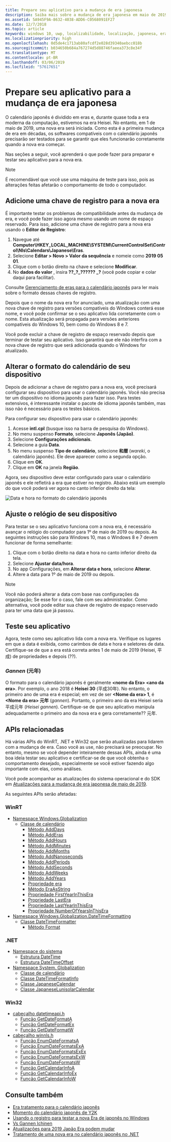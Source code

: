 ```yaml
---
title: Prepare seu aplicativo para a mudança de era japonesa
description: Saiba mais sobre a mudança de era japonesa em maio de 2019 e como preparar seu aplicativo.
ms.assetid: 5A945F9A-8632-4038-ADD6-C0568091EF27
ms.date: 12/7/2018
ms.topic: article
keywords: windows 10, uwp, localizabilidade, localização, japonesa, era
ms.localizationpriority: high
ms.openlocfilehash: 0d5de4c1713ab80afcdf2e028d39340aebcc018b
ms.sourcegitcommit: b034650b684a767274d5d88746faeea373c8e34f
ms.translationtype: MT
ms.contentlocale: pt-BR
ms.lasthandoff: 03/06/2019
ms.locfileid: "57617651"
---
```

# <a name="prepare-your-application-for-the-japanese-era-change"></a>Prepare seu aplicativo para a mudança de era japonesa

O calendário japonês é dividido em eras e, durante quase toda a era moderna da computação, estivemos na era Heisei. No entanto, em 1 de maio de 2019, uma nova era será iniciada. Como esta é a primeira mudança de era em décadas, os softwares compatíveis com o calendário japonês precisarão ser testados para se garantir que eles funcionarão corretamente quando a nova era começar.

Nas seções a seguir, você aprenderá o que pode fazer para preparar e testar seu aplicativo para a nova era.

> [!NOTE]
> É recomendável que você use uma máquina de teste para isso, pois as alterações feitas afetarão o comportamento de todo o computador.

## <a name="add-a-registry-key-for-the-new-era"></a>Adicione uma chave de registro para a nova era

É importante testar os problemas de compatibilidade antes da mudança de era, e você pode fazer isso agora mesmo usando um nome de espaço reservado. Para isso, adicione uma chave de registro para a nova era usando o **Editor de Registro**:

1. Navegue até **Computer\HKEY_LOCAL_MACHINE\SYSTEM\CurrentControlSet\Control\Nls\Calendars\Japanese\Eras**.
2. Selecione **Editar > Novo > Valor da sequência** e nomeie como **2019 05 01**.
3. Clique com o botão direito na chave e selecione **Modificar**.
4. No **dados do valor** , insira **??\_?\_?????? \_?** (você pode copiar e colar daqui para facilitar).

Consulte [Gerenciamento de eras para o calendário japonês](https://docs.microsoft.com/windows/desktop/Intl/era-handling-for-the-japanese-calendar) para ler mais sobre o formato dessas chaves de registro.

Depois que o nome da nova era for anunciado, uma atualização com uma nova chave de registro para versões compatíveis do Windows conterá esse nome, e você pode confirmar se o seu aplicativo lida corretamente com o nome. Esta atualização será propagada para versões anteriores compatíveis do Windows 10, bem como do Windows 8 e 7.

Você pode excluir a chave de registro de espaço reservado depois que terminar de testar seu aplicativo. Isso garantirá que ele não interfira com a nova chave de registro que será adicionada quando o Windows for atualizado.

## <a name="change-your-devices-calendar-format"></a>Alterar o formato do calendário de seu dispositivo

Depois de adicionar a chave de registro para a nova era, você precisará configurar seu dispositivo para usar o calendário japonês. Você não precisa ter um dispositivo no idioma japonês para fazer isso. Para testes extensivos, é interessante instalar o pacote de idioma japonês também, mas isso não é necessário para os testes básicos.

Para configurar seu dispositivo para usar o calendário japonês:

1. Acesse **intl.cpl** (busque isso na barra de pesquisa do Windows).
2. No menu suspenso **Formato**, selecione **Japonês (Japão)**.
3. Selecione **Configurações adicionais**.
4. Selecione a guia **Data**.
5. No menu suspenso **Tipo de calendário**, selecione **和暦** (*wareki*, o calendário japonês). Ele deve aparecer como a segunda opção.
6. Clique em **OK**.
7. Clique em **OK** na janela **Região**.

Agora, seu dispositivo deve estar configurado para usar o calendário japonês e ele refletirá a era que estiver no registro. Abaixo está um exemplo do que você poderá ver agora no canto inferior direito da tela:

![Data e hora no formato do calendário japonês](images/japanese-calendar-format.png)

## <a name="adjust-your-devices-clock"></a>Ajuste o relógio de seu dispositivo

Para testar se o seu aplicativo funciona com a nova era, é necessário avançar o relógio do computador para 1º de maio de 2019 ou depois. As seguintes instruções são para Windows 10, mas o Windows 8 e 7 devem funcionar de forma semelhante:

1. Clique com o botão direito na data e hora no canto inferior direito da tela.
2. Selecione **Ajustar data/hora**.
3. No app Configurações, em **Alterar data e hora**, selecione **Alterar**.
4. Altere a data para 1º de maio de 2019 ou depois.

> [!NOTE]
> Você não poderá alterar a data com base nas configurações da organização; Se esse for o caso, fale com seu administrador. Como alternativa, você pode editar sua chave de registro de espaço reservado para ter uma data que já passou.

## <a name="test-your-application"></a>Teste seu aplicativo

Agora, teste como seu aplicativo lida com a nova era. Verifique os lugares em que a data é exibida, como carimbos de data e hora e seletores de data. Certifique-se de que a era está correta antes 1 de maio de 2019 (Heisei, 平成) de propriedades e depois (??).

### <a name="gannen-"></a>*Gannen* (元年)

O formato para o calendário japonês é geralmente  **&lt;nome da Era&gt; &lt;ano da era&gt;**. Por exemplo, o ano 2018 é **Heisei 30** (平成30年).  No entanto, o primeiro ano de uma era é especial; em vez de ser **&lt;Nome da era&gt; 1**, é **&lt;Nome da era&gt; 元年** (*gannen*). Portanto, o primeiro ano da era Heisei seria 平成元年 (*Heisei gannen*). Certifique-se de que seu aplicativo manipula adequadamente o primeiro ano da nova era e gera corretamente?? 元年.

## <a name="related-apis"></a>APIs relacionadas

Há várias APIs do WinRT, .NET e Win32 que serão atualizadas para lidarem com a mudança de era. Caso você as use, não precisará se preocupar. No entanto, mesmo se você depender inteiramente dessas APIs, ainda é uma boa ideia testar seu aplicativo e certificar-se de que você obtenha o comportamento desejado, especialmente se você estiver fazendo algo importante com elas, como análises.

Você pode acompanhar as atualizações do sistema operacional e do SDK em [Atualizações para a mudança de era japonesa de maio de 2019](https://support.microsoft.com/help/4470918/updates-for-may-2019-japan-era-change).

As seguintes APIs serão afetadas:

### <a name="winrt"></a>WinRT

* [Namespace Windows.Globalization](https://docs.microsoft.com/uwp/api/windows.globalization)
    * [Classe de calendário](https://docs.microsoft.com/uwp/api/windows.globalization.calendar)
        * [Método AddDays](https://docs.microsoft.com/uwp/api/windows.globalization.calendar.adddays)
        * [Método AddEras](https://docs.microsoft.com/uwp/api/windows.globalization.calendar.adderas)
        * [Método AddHours](https://docs.microsoft.com/uwp/api/windows.globalization.calendar.addhours)
        * [Método AddMinutes](https://docs.microsoft.com/uwp/api/windows.globalization.calendar.addminutes)
        * [Método AddMonths](https://docs.microsoft.com/uwp/api/windows.globalization.calendar.addmonths)
        * [Método AddNanoseconds](https://docs.microsoft.com/uwp/api/windows.globalization.calendar.addnanoseconds)
        * [Método AddPeriods](https://docs.microsoft.com/uwp/api/windows.globalization.calendar.addperiods)
        * [Método AddSeconds](https://docs.microsoft.com/uwp/api/windows.globalization.calendar.addseconds)
        * [Método AddWeeks](https://docs.microsoft.com/uwp/api/windows.globalization.calendar.addweeks)
        * [Método AddYears](https://docs.microsoft.com/uwp/api/windows.globalization.calendar.addyears)
        * [Propriedade era](https://docs.microsoft.com/uwp/api/windows.globalization.calendar.era)
        * [Método EraAsString](https://docs.microsoft.com/uwp/api/windows.globalization.calendar.eraasstring)
        * [Propriedade FirstYearInThisEra](https://docs.microsoft.com/uwp/api/windows.globalization.calendar.firstyearinthisera)
        * [Propriedade LastEra](https://docs.microsoft.com/uwp/api/windows.globalization.calendar.lastera)
        * [Propriedade LastYearInThisEra](https://docs.microsoft.com/uwp/api/windows.globalization.calendar.lastyearinthisera)
        * [Propriedade NumberOfYearsInThisEra](https://docs.microsoft.com/uwp/api/windows.globalization.calendar.numberofyearsinthisera)     
* [Namespace Windows.Globalization.DateTimeFormatting](https://docs.microsoft.com/uwp/api/windows.globalization.datetimeformatting)
    * [Classe DateTimeFormatter](https://docs.microsoft.com/uwp/api/windows.globalization.datetimeformatting.datetimeformatter)
        * [Método Format](https://docs.microsoft.com/uwp/api/windows.globalization.datetimeformatting.datetimeformatter.format)

### <a name="net"></a>.NET

* [Namespace do sistema](https://docs.microsoft.com/dotnet/api/system)
    * [Estrutura DateTime](https://docs.microsoft.com/dotnet/api/system.datetime)
    * [Estrutura DateTimeOffset](https://docs.microsoft.com/dotnet/api/system.datetimeoffset)
* [Namespace System. Globalization](https://docs.microsoft.com/dotnet/api/system.globalization)
    * [Classe de calendário](https://docs.microsoft.com/dotnet/api/system.globalization.calendar)
    * [Classe DateTimeFormatInfo](https://docs.microsoft.com/dotnet/api/system.globalization.datetimeformatinfo)
    * [Classe JapaneseCalendar](https://docs.microsoft.com/dotnet/api/system.globalization.japanesecalendar)
    * [Classe JapaneseLunisolarCalendar](https://docs.microsoft.com/dotnet/api/system.globalization.japaneselunisolarcalendar)

### <a name="win32"></a>Win32

* [cabeçalho datetimeapi.h](https://docs.microsoft.com/windows/desktop/api/datetimeapi/)
    * [Função GetDateFormatA](https://docs.microsoft.com/windows/desktop/api/datetimeapi/nf-datetimeapi-getdateformata)
    * [Função GetDateFormatEx](https://docs.microsoft.com/windows/desktop/api/datetimeapi/nf-datetimeapi-getdateformatex)
    * [Função GetDateFormatW](https://docs.microsoft.com/windows/desktop/api/datetimeapi/nf-datetimeapi-getdateformatw)
* [cabeçalho winnls.h](https://docs.microsoft.com/windows/desktop/api/winnls/)
    * [Função EnumDateFormatsA](https://docs.microsoft.com/windows/desktop/api/winnls/nf-winnls-enumdateformatsa)
    * [Função EnumDateFormatsExA](https://docs.microsoft.com/windows/desktop/api/winnls/nf-winnls-enumdateformatsexa)
    * [Função EnumDateFormatsExEx](https://docs.microsoft.com/windows/desktop/api/winnls/nf-winnls-enumdateformatsexex)
    * [Função EnumDateFormatsExW](https://docs.microsoft.com/windows/desktop/api/winnls/nf-winnls-enumdateformatsexw)
    * [Função EnumDateFormatsW](https://docs.microsoft.com/windows/desktop/api/winnls/nf-winnls-enumdateformatsw)
    * [Função GetCalendarInfoA](https://docs.microsoft.com/windows/desktop/api/winnls/nf-winnls-getcalendarinfoa)
    * [Função GetCalendarInfoEx](https://docs.microsoft.com/windows/desktop/api/winnls/nf-winnls-getcalendarinfoex)
    * [Função GetCalendarInfoW](https://docs.microsoft.com/windows/desktop/api/winnls/nf-winnls-getcalendarinfow)

## <a name="see-also"></a>Consulte também

* [Era tratamento para o calendário japonês](https://docs.microsoft.com/windows/desktop/Intl/era-handling-for-the-japanese-calendar)
* [Momento do calendário japonês de Y2K](https://blogs.msdn.microsoft.com/shawnste/2018/04/12/the-japanese-calendars-y2k-moment/)
* [Usando o registro para testar a nova Era de japonês no Windows](https://blogs.msdn.microsoft.com/shawnste/2018/08/07/using-the-registry-to-test-the-new-japanese-era-on-windows/)
* [Vs Gannen Ichinen](https://blogs.msdn.microsoft.com/shawnste/2018/11/12/gannen-vs-ichinen/)
* [Atualizações para 2019 Japão Era podem mudar](https://support.microsoft.com/help/4470918/updates-for-may-2019-japan-era-change)
* [Tratamento de uma nova era no calendário japonês no .NET](https://blogs.msdn.microsoft.com/dotnet/2018/11/14/handling-a-new-era-in-the-japanese-calendar-in-net/)